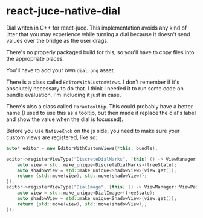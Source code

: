 # react-juce-native-dial

Dial writen in C++ for react-juce. This implementation avoids any kind of jitter that you may experience while turning a dial because it doesn't send values over the bridge as the user drags.

There's no properly packaged build for this, so you'll have to copy files into the appropriate places.

You'll have to add your own `dial.png` asset.

There is a class called `EditorWithCustomViews`. I don't remember if it's absolutely necessary to do that. I think I needed it to run some code on bundle evaluation. I'm including it just in case.

There's also a class called `ParamTooltip`. This could probably have a better name (I used to use this as a tooltip, but then made it replace the dial's label and show the value when the dial is focussed).

Before you use `NativeKnob` on the js side, you need to make sure your custom views are registered, like so:

```cpp
auto* editor = new EditorWithCustomViews(*this, bundle);

editor->registerViewType("DiscreteDialMarks", [this] () -> ViewManager::ViewPair {
    auto view = std::make_unique<DiscreteDialMarks>(treeState);
    auto shadowView = std::make_unique<ShadowView>(view.get());
    return {std::move(view), std::move(shadowView)};
});
editor->registerViewType("DialImage", [this] () -> ViewManager::ViewPair {
    auto view = std::make_unique<DialImage>(treeState);
    auto shadowView = std::make_unique<ShadowView>(view.get());
    return {std::move(view), std::move(shadowView)};
});
```
